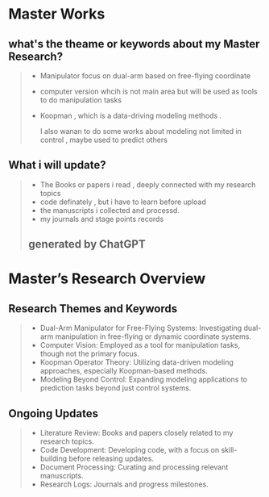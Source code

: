 # Master Works 
## what's the theame or keywords about my Master Research?
> - Manipulator focus on dual-arm based on free-flying coordinate
> - computer version whcih is not main area but will be used as tools to do manipulation tasks
> - Koopman , which is a data-driving modeling methods .
>
>   I also wanan to do some works about modeling not limited in control , maybe used to predict others
## What i will update?
> - The Books or papers i read , deeply connected with my research topics
> - code definately , but i have to learn before upload
> - the manuscripts i collected and processd.
> - my journals and stage points records
>
> ## generated by ChatGPT
# Master’s Research Overview
## Research Themes and Keywords
> - Dual-Arm Manipulator for Free-Flying Systems: Investigating dual-arm manipulation in free-flying or dynamic coordinate systems.
> - Computer Vision: Employed as a tool for manipulation tasks, though not the primary focus.
> - Koopman Operator Theory: Utilizing data-driven modeling approaches, especially Koopman-based methods.
> - Modeling Beyond Control: Expanding modeling applications to prediction tasks beyond just control systems.
## Ongoing Updates
> - Literature Review: Books and papers closely related to my research topics.
> - Code Development: Developing code, with a focus on skill-building before releasing updates.
> - Document Processing: Curating and processing relevant manuscripts.
> - Research Logs: Journals and progress milestones.
 

